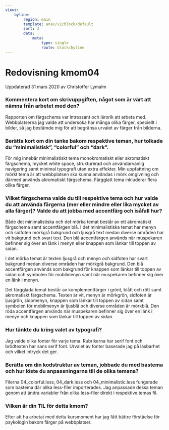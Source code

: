 ```yaml
---
views:
    byline:
        region: main
        template: anax/v2/block/default
        sort: 3
        data:
            meta: 
                type: single
                route: block/byline
---
```

Redovisning kmom04
=========================

<p class="author">Uppdaterad<time datetime="2020-03-31"> 31 mars 2020
</time> av Christoffer Lymalm</p>

### Kommentera kort om skrivuppgiften, något som är värt att nämna från arbetet med den?

Rapporten om färgschema var intressant och lärorik att arbeta med. Webbplatserna jag valde att undersöka har många olika färger, speciellt i bilder, så jag bestämde mig för att begränsa urvalet av färger från bilderna.

### Berätta kort om din tanke bakom respektive teman, hur tolkade du “minimalistisk”, “colorful” och “dark”.

För mig innebär minimalistiskt tema monokromatiskt eller akromatiskt färgschema, mycket white space, strukturerad och användarvänlig navigering samt minimal typografi utan extra effekter. Min uppfattning om mörkt tema är att webbplatsen ska kunna användas i mörk omgivning och därmed används akromatiskt färgschema. Färgglatt tema inkluderar flera olika färger.

### Vilket färgschema valde du till respektive tema och hur valde du att använda färgerna (mer eller mindre eller lika mycket av alla färger)? Valde du att jobba med accentfärg och isåfall hur?

Både det minimalistiska och det mörka temat består av ett akromatiskt färgschema samt accentfärgen blå. I det minimalistiska temat har menyn och sidfoten mörkgrå bakgrund och ljusgrå text medan diverse områden har vit bakgrund och svart text. Den blå accentfärgen används när muspekaren befinner sig över en länk i menyn eller knappen som länkar till toppen av sidan.

I det mörka temat är texten ljusgrå och menyn och sidfoten har svart bakgrund medan diverse områden har mörkgrå bakgrund. Den blå accentfärgen används som bakgrund för knappen som länkar till toppen av sidan och symbolen för mobilmenyn samt när muspekaren befinner sig över en länk i menyn.

Det färgglada temat består av komplementfärger i grönt, blått och rött samt akromatiskt färgschema. Texten är vit, menyn är mörkgrön, sidfoten är ljusgrön, sidomenyn, knappen som länkar till toppen av sidan samt symbolen för mobilmenyn är ljusblå och diverse områden är mörkblå. Den röda accentfärgen används när muspekaren befinner sig över en länk i menyn och knappen som länkar till toppen av sidan.

### Hur tänkte du kring valet av typografi?

Jag valde olika fonter för varje tema. Rubrikerna har serif font och brödtexten har sans serif font. Urvalet av fonter baserade jag på läsbarhet och vilket intryck det ger.

### Berätta om din kodstruktur av teman, jobbade du med bastema och hur löste du anpassningarna till de olika temana?

Filerna 04_colorful.less, 04_dark.less och 04_minimalistic.less fungerade som bastema där olika less-filer importerades. Jag anpassade dessa teman genom att ändra variabler från olika less-filer direkt i respektive temas fil.

### Vilken är din TIL för detta kmom?

Efter att ha arbetat med detta kursmoment har jag fått bättre förståelse för psykologin bakom färger på webbplatser. 